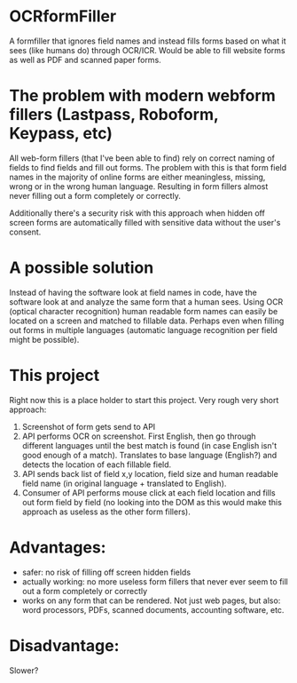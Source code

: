 # OCRformFiller
A formfiller that ignores field names and instead fills forms based on what it sees (like humans do) through OCR/ICR. Would be able to fill website forms as well as PDF and scanned paper forms. 

# The problem with modern webform fillers (Lastpass, Roboform, Keypass, etc)
All web-form fillers (that I've been able to find) rely on correct naming of fields to find fields and fill out forms. The problem with this is that form field names in the majority of online forms are either meaningless, missing, wrong or in the wrong human language. Resulting in form fillers almost never filling out a form completely or correctly.

Additionally there's a security risk with this approach when hidden off screen forms are automatically filled with sensitive data without the user's consent. 

# A possible solution
Instead of having the software look at field names in code, have the software look at and analyze the same form that a human sees. Using OCR (optical character recognition) human readable form names can easily be located on a screen and matched to fillable data. Perhaps even when filling out forms in multiple languages (automatic language recognition per field might be possible). 

# This project
Right now this is a place holder to start this project. Very rough very short approach: 

1. Screenshot of form gets send to API
2. API performs OCR on screenshot. First English, then go through different languages until the best match is found (in case English isn't good enough of a match). Translates to base language (English?) and detects the location of each fillable field. 
3. API sends back list of field x,y location, field size and human readable field name (in original language + translated to English).
4. Consumer of API performs mouse click at each field location and fills out form field by field (no looking into the DOM as this would make this approach as useless as the other form fillers). 

# Advantages: 
* safer: no risk of filling off screen hidden fields 
* actually working: no more useless form fillers that never ever seem to fill out a form completely or correctly 
* works on any form that can be rendered. Not just web pages, but also: word processors, PDFs, scanned documents, accounting software, etc.

# Disadvantage: 
Slower? 
